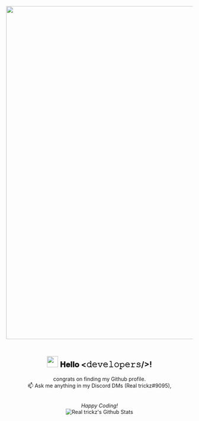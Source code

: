 
<div align="center">
<a href="https://realtrickz.ga" target="_blank"><img src="https://imgur.com/a/688Slt8" width="900px"></a>
<br><br>
  
  
<h2><img src="https://i.imgur.com/WGZ79wF.gif" width="30px" height="30px"> 𝐇𝐞𝐥𝐥𝐨 <𝚍𝚎𝚟𝚎𝚕𝚘𝚙𝚎𝚛𝚜/>!</h2>
</div>


<div align="center">

congrats on finding my Github profile. <br>
📫 Ask me anything in my Discord DMs (Real trickz#9095), 
 
<br>
<i>Happy Coding!</i>

</div>

<div align="center">

<img align="center" src="https://github-readme-stats.vercel.app/api?username=Realtrickz&include_all_commits=true&count_private=false&show_icons=true&line_height=20&title_color=74a0ad&icon_color=74a0ad&text_color=D3D3D3&bg_color=043654" alt="Real trickz's Github Stats">

</br>
</br>

</div>
